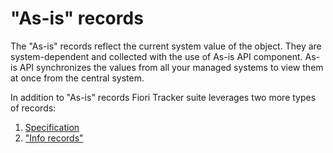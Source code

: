 # "As-is" records

The "As-is" records reflect the current system value of the object. They are system-dependent and collected with the use of As-is API component. As-is API synchronizes the values from all your managed systems to view them at once from the central system.
 
In addition to "As-is" records Fiori Tracker suite leverages two more types of records: 

1. [Specification](to-be.md)
2. ["Info records"](info-records.md)
